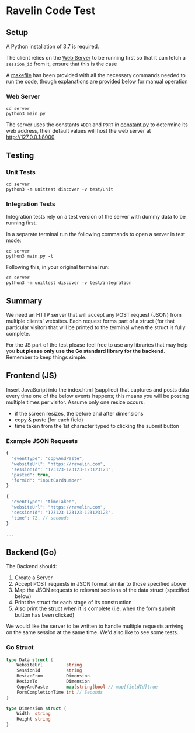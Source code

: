 # Ravelin Code Test

## Setup

A Python installation of 3.7 is required.

The client relies on the [Web Server](#web-server) to be running first so that it can fetch a `session_id` from it, ensure that this is the case

A [makefile](/makefile) has been provided with all the necessary commands needed to run the code, though explanations are provided below for manual operation

### Web Server

```
cd server
python3 main.py
```

The server uses the constants `ADDR` and `PORT` in [constant.py](server/src/constants.py) to determine its web address, their default values will host the web server at http://127.0.0.1:8000

## Testing

### Unit Tests

```
cd server
python3 -m unittest discover -v test/unit
```

### Integration Tests

Integration tests rely on a test version of the server with dummy data to be running first.

In a separate terminal run the following commands to open a server in test mode:

```
cd server
python3 main.py -t
```

Following this, in your original terminal run:

```
cd server
python3 -m unittest discover -v test/integration
```

## Summary

We need an HTTP server that will accept any POST request (JSON) from multiple clients' websites. Each request forms part of a struct (for that particular visitor) that will be printed to the terminal when the struct is fully complete.

For the JS part of the test please feel free to use any libraries that may help you **but please only use the Go standard library for the backend**. Remember to keep things simple.

## Frontend (JS)

Insert JavaScript into the index.html (supplied) that captures and posts data every time one of the below events happens; this means you will be posting multiple times per visitor. Assume only one resize occurs.

- if the screen resizes, the before and after dimensions
- copy & paste (for each field)
- time taken from the 1st character typed to clicking the submit button

### Example JSON Requests

```javascript
{
  "eventType": "copyAndPaste",
  "websiteUrl": "https://ravelin.com",
  "sessionId": "123123-123123-123123123",
  "pasted": true,
  "formId": "inputCardNumber"
}

{
  "eventType": "timeTaken",
  "websiteUrl": "https://ravelin.com",
  "sessionId": "123123-123123-123123123",
  "time": 72, // seconds
}

...

```

## Backend (Go)

The Backend should:

1. Create a Server
2. Accept POST requests in JSON format similar to those specified above
3. Map the JSON requests to relevant sections of the data struct (specified below)
4. Print the struct for each stage of its construction
5. Also print the struct when it is complete (i.e. when the form submit button has been clicked)

We would like the server to be written to handle multiple requests arriving on
the same session at the same time. We'd also like to see some tests.

### Go Struct

```go
type Data struct {
	WebsiteUrl         string
	SessionId          string
	ResizeFrom         Dimension
	ResizeTo           Dimension
	CopyAndPaste       map[string]bool // map[fieldId]true
	FormCompletionTime int // Seconds
}

type Dimension struct {
	Width  string
	Height string
}
```
